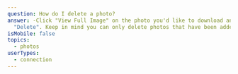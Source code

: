 ```yaml
---
question: How do I delete a photo?
answer: -Click "View Full Image" on the photo you'd like to download and click
  "Delete". Keep in mind you can only delete photos that have been added by you.
isMobile: false
topics:
  - photos
userTypes:
  - connection
---
```

